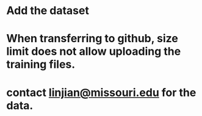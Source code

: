 # Add the dataset 
# When transferring to github, size limit does not allow uploading the training files. 
# contact linjian@missouri.edu for the data. 

